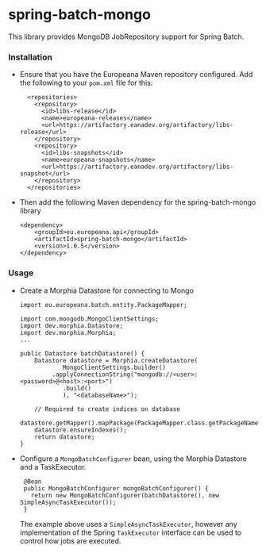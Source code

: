 # spring-batch-mongo

This library provides MongoDB JobRepository support for Spring Batch.

### Installation

- Ensure that you have the Europeana Maven repository configured. Add the following to your `pom.xml` file for this:
    ```
      <repositories>
        <repository>
          <id>libs-release</id>
          <name>europeana-releases</name>
          <url>https://artifactory.eanadev.org/artifactory/libs-release</url>
        </repository>
        <repository>
          <id>libs-snapshots</id>
          <name>europeana-snapshots</name>
          <url>https://artifactory.eanadev.org/artifactory/libs-snapshot</url>
        </repository>
      </repositories>
    ```

- Then add the following Maven dependency for the spring-batch-mongo library

    ```
    <dependency>
        <groupId>eu.europeana.api</groupId>
        <artifactId>spring-batch-mongo</artifactId>
        <version>1.0.5</version>
    </dependency>
    ```

### Usage
 - Create a Morphia Datastore for connecting to Mongo

    ```
    import eu.europeana.batch.entity.PackageMapper;
   
    import com.mongodb.MongoClientSettings;
    import dev.morphia.Datastore;
    import dev.morphia.Morphia;
    ...
    
    public Datastore batchDatastore() {
        Datastore datastore = Morphia.createDatastore(
                MongoClientSettings.builder()
             .applyConnectionString("mongodb://<user>:<password>@<host>:<port>")
                .build()
                ), "<databaseName>");
            
        // Required to create indices on database
        datastore.getMapper().mapPackage(PackageMapper.class.getPackageName());
        datastore.ensureIndexes();
        return datastore;
    }
    ```
 


* Configure a `MongoBatchConfigurer` bean, using the Morphia Datastore and a TaskExecutor. 

    ```
     @Bean
     public MongoBatchConfigurer mongoBatchConfigurer() {
       return new MongoBatchConfigurer(batchDatastore(), new SimpleAsyncTaskExecutor());
     }
    ```
    The example above uses a `SimpleAsyncTaskExecutor`, however any implementation of the Spring `TaskExecutor` interface can be used to control how jobs are executed.





